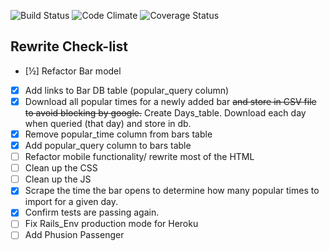 ![Build Status](https://codeship.com/projects/739c27a0-9d30-0133-8551-4a8fb09a0dfa/status?branch=master)
![Code Climate](https://codeclimate.com/github/tobara/barhopper.png)
![Coverage Status](https://coveralls.io/repos/tobara/barhopper/badge.png)

## Rewrite Check-list
* [½] Refactor Bar model
* [X] Add links to Bar DB table (popular_query column)
* [X] Download all popular times for a newly added bar ~~and store in CSV file to avoid blocking by
    google.~~ Create Days_table.  Download each day when queried (that day) and store in db.
* [X] Remove popular_time column from bars table
* [X] Add popular_query column to bars table
* [ ] Refactor mobile functionality/ rewrite most of the HTML
* [ ] Clean up the CSS
* [ ] Clean up the JS
* [X] Scrape the time the bar opens to determine how many popular times to import for a given day.
* [X] Confirm tests are passing again.
* [ ] Fix Rails_Env production mode for Heroku
* [ ] Add Phusion Passenger
